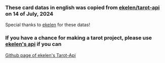 ### These card datas in english was copied from [ekelen/tarot-api](https://github.com/ekelen/tarot-api/blob/main/static/card_data.json) on 14 of July, 2024

Special thanks to [ekelen](https://github.com/ekelen) for these datas!

### If you have a chance for making a tarot project, please use [ekelen's api](https://app.swaggerhub.com/apis/ekswagger/tarot-api/1.3) if you can
[Github page of ekelen's Tarot-Api](https://github.com/ekelen/tarot-api)